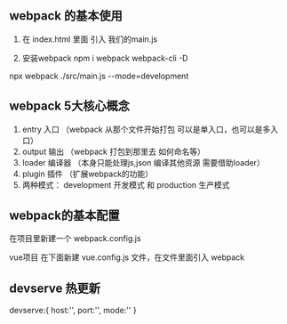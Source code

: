 ## webpack 的基本使用

1. 在 index.html 里面 引入 我们的main.js
<script src="../src/main.js"></script>

2. 安装webpack
   npm i webpack webpack-cli -D

<!-- npx 这个指令 可以将 node-modules 里面的bin目录临时添加为环境变量，这样就可以访问里面的内容 -->
<!-- 打包 -->
<!-- development 开发模式  这个模式值编译js代码 -->
<!-- production 生产模式 这个模式不仅可以编译js代码  还可以压缩js -->

npx webpack ./src/main.js --mode=development

## webpack 5大核心概念

1. entry 入口 （webpack 从那个文件开始打包 可以是单入口，也可以是多入口）
2. output 输出 （webpack 打包到那里去 如何命名等）
3. loader 编译器 （本身只能处理js,json 编译其他资源 需要借助loader）
4. plugin 插件 （扩展webpack的功能）
5. 两种模式： development 开发模式 和 production 生产模式

## webpack的基本配置

在项目里新建一个 webpack.config.js

vue项目 在下面新建 vue.config.js 文件，在文件里面引入 webpack

<script>
  const path = require('path') // nodejs 核心模块 专门用来处理路径问题
  module.exports = {
    entry:'./src/main.js',
    output:{
      // __dirname nodejs 变量，代表当前文件的文件夹目录
      path:path.resovle(__dirname,'dist'), // 文件输出的路径
      filename:'main.js'  // 文件名
    },
    module:{
      rules:[
        // loader 配置
      ]
    },
    plugins:[
      // 插件配置
    ],
    mode:'development'
  }
</script>

## devserve 热更新

devserve:{
host:'',
port:'',
mode:''
}
